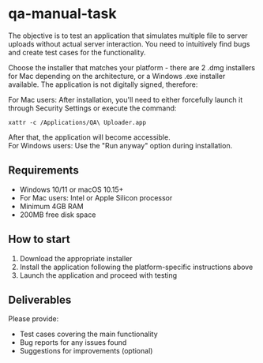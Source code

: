 # qa-manual-task


The objective is to test an application that simulates multiple file to server uploads without actual server interaction. You need to intuitively find bugs and create test cases for the functionality.  

Choose the installer that matches your platform - there are 2 .dmg installers for Mac depending on the architecture, or a Windows .exe installer available.
The application is not digitally signed, therefore:

For Mac users: After installation, you'll need to either forcefully launch it through Security Settings or execute the command:

```
xattr -c /Applications/QA\ Uploader.app
```
After that, the application will become accessible.  
For Windows users: Use the "Run anyway" option during installation.


## Requirements
- Windows 10/11 or macOS 10.15+
- For Mac users: Intel or Apple Silicon processor
- Minimum 4GB RAM
- 200MB free disk space

## How to start
1. Download the appropriate installer 
2. Install the application following the platform-specific instructions above
3. Launch the application and proceed with testing

## Deliverables
Please provide:
- Test cases covering the main functionality
- Bug reports for any issues found
- Suggestions for improvements (optional)